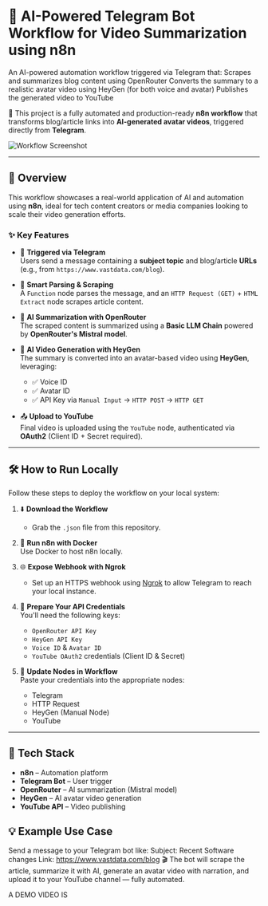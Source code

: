 
# 🤖 AI-Powered Telegram Bot Workflow for Video Summarization using n8n
An AI-powered automation workflow triggered via Telegram that:  Scrapes and summarizes blog content using OpenRouter  Converts the summary to a realistic avatar video using HeyGen (for both voice and avatar)   Publishes the generated video to YouTube

🚀 This project is a fully automated and production-ready **n8n workflow** that transforms blog/article links into **AI-generated avatar videos**, triggered directly from **Telegram**.

![Workflow Screenshot](https://github.com/urstruly-bunny/AI-Powered-Telegram-Workflow/blob/main/WORKFLOW%20IMAGE.png)

---

## 🧠 Overview

This workflow showcases a real-world application of AI and automation using **n8n**, ideal for tech content creators or media companies looking to scale their video generation efforts.

### ✨ Key Features

- 📩 **Triggered via Telegram**  
  Users send a message containing a **subject topic** and blog/article **URLs** (e.g., from `https://www.vastdata.com/blog`).

- 🔄 **Smart Parsing & Scraping**  
  A `Function` node parses the message, and an `HTTP Request (GET)` + `HTML Extract` node scrapes article content.

- 🤖 **AI Summarization with OpenRouter**  
  The scraped content is summarized using a **Basic LLM Chain** powered by **OpenRouter's Mistral model**.

- 🎤 **AI Video Generation with HeyGen**  
  The summary is converted into an avatar-based video using **HeyGen**, leveraging:
  - ✅ Voice ID
  - ✅ Avatar ID
  - ✅ API Key via `Manual Input` → `HTTP POST` → `HTTP GET`

- 📤 **Upload to YouTube**  
  Final video is uploaded using the `YouTube` node, authenticated via **OAuth2** (Client ID + Secret required).

---

## 🛠️ How to Run Locally

Follow these steps to deploy the workflow on your local system:

1. ⬇️ **Download the Workflow**  
   - Grab the `.json` file from this repository.

2. 🐳 **Run n8n with Docker**  
   Use Docker to host n8n locally.

3. 🌐 **Expose Webhook with Ngrok**  
   - Set up an HTTPS webhook using [Ngrok](https://ngrok.com/) to allow Telegram to reach your local instance.

4. 🔐 **Prepare Your API Credentials**  
   You'll need the following keys:
   - `OpenRouter API Key`
   - `HeyGen API Key`
   - `Voice ID` & `Avatar ID`
   - `YouTube OAuth2` credentials (Client ID & Secret)

5. 🧩 **Update Nodes in Workflow**  
   Paste your credentials into the appropriate nodes:
   - Telegram
   - HTTP Request
   - HeyGen (Manual Node)
   - YouTube

---
## 🧩 Tech Stack

- **n8n** – Automation platform
- **Telegram Bot** – User trigger
- **OpenRouter** – AI summarization (Mistral model)
- **HeyGen** – AI avatar video generation
- **YouTube API** – Video publishing

## 💡 Example Use Case

Send a message to your Telegram bot like:
Subject: Recent Software changes
Link: https://www.vastdata.com/blog
🎬 The bot will scrape the article, summarize it with AI, generate an avatar video with narration, and upload it to your YouTube channel — fully automated.

A DEMO VIDEO IS

